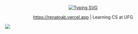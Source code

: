 <p align="center">
  <a href="https://git.io/typing-svg"><img src="https://readme-typing-svg.herokuapp.com?font=Rajdhani&size=26&duration=2000&pause=1000&color=D95800&center=true&vCenter=true&width=435&lines=Hi+There!+%F0%9F%91%8B;This+is+Renato.;Nice+to+meet+you!" alt="Typing SVG" /></a>
</p>

<p align="center">
  <a href="https://renatoab.vercel.app">https://renatoab.vercel.app</a> | Learning CS at UFG
</p>
<img src="https://user-images.githubusercontent.com/48081224/193651684-0b35cb1f-0257-458e-9f4a-ba38bb5996d3.png" />

<!--
**renatoalbjr/renatoalbjr** is a ✨ _special_ ✨ repository because its `README.md` (this file) appears on your GitHub profile.

Here are some ideas to get you started:

- 🔭 I’m currently working on ...
- 🌱 I’m currently learning ...
- 👯 I’m looking to collaborate on ...
- 🤔 I’m looking for help with ...
- 💬 Ask me about ...
- 📫 How to reach me: ...
- 😄 Pronouns: ...
- ⚡ Fun fact: ...
-->
